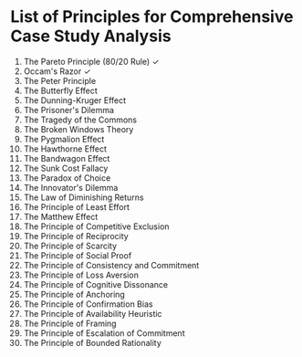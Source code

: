 # List of Principles for Comprehensive Case Study Analysis

1. The Pareto Principle (80/20 Rule) ✓
2. Occam's Razor ✓
3. The Peter Principle
4. The Butterfly Effect
5. The Dunning-Kruger Effect
6. The Prisoner's Dilemma
7. The Tragedy of the Commons
8. The Broken Windows Theory
9. The Pygmalion Effect
10. The Hawthorne Effect
11. The Bandwagon Effect
12. The Sunk Cost Fallacy
13. The Paradox of Choice
14. The Innovator's Dilemma
15. The Law of Diminishing Returns
16. The Principle of Least Effort
17. The Matthew Effect
18. The Principle of Competitive Exclusion
19. The Principle of Reciprocity
20. The Principle of Scarcity
21. The Principle of Social Proof
22. The Principle of Consistency and Commitment
23. The Principle of Loss Aversion
24. The Principle of Cognitive Dissonance
25. The Principle of Anchoring
26. The Principle of Confirmation Bias
27. The Principle of Availability Heuristic
28. The Principle of Framing
29. The Principle of Escalation of Commitment
30. The Principle of Bounded Rationality